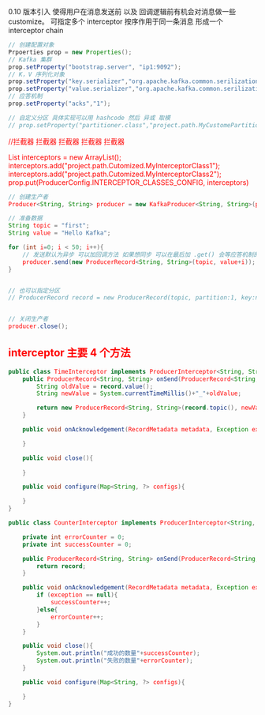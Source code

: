 0.10 版本引入 使得用户在消息发送前 以及 回调逻辑前有机会对消息做一些 customize。 可指定多个 interceptor 按序作用于同一条消息 形成一个 interceptor chain
```java
// 创建配置对象
Prpoerties prop = new Properties();
// Kafka 集群
prop.setProperty("bootstrap.server", "ip1:9092");
// K，V 序列化对象
prop.setProperty("key.serializer","org.apache.kafka.common.serilization.StringSerilizer");
prop.setProperty("value.serializer","org.apache.kafka.common.serilization.StringSerilizer");
// 应答机制
prop.setProperty("acks","1");

// 自定义分区 具体实现可以用 hashcode 然后 异或 取模
// prop.setProperty("partitioner.class","project.path.MyCustomePartitioner");
```
<span style="color:red">
//拦截器 拦截器 拦截器 拦截器 拦截器

List<String> interceptors = new ArrayList<String>();
interceptors.add("project.path.Cutomized.MyInterceptorClass1");
interceptors.add("project.path.Cutomized.MyInterceptorClass2");
prop.put(ProducerConfig.INTERCEPTOR_CLASSES_CONFIG, interceptors)
</span>

```java
// 创建生产者
Producer<String, String> producer = new KafkaProducer<String, String>(prop);

// 准备数据
String topic = "first";
String value = "Hello Kafka";

for (int i=0; i < 50; i++){
    // 发送默认为异步 可以加回调方法 如果想同步 可以在最后加 .get() 会等应答机制的回复
    producer.send(new ProducerRecord<String, String>(topic, value+i));
}


// 也可以指定分区
// ProducerRecord record = new ProducerRecord(topic, partition:1, key:null, value);


// 关闭生产者
producer.close();
```



## interceptor 主要 4 个方法
```java
public class TimeInterceptor implements ProducerInterceptor<String, String>{
    public ProducerRecord<String, String> onSend(ProducerRecord<String, String> record){
        String oldValue = record.value();
        String newValue = System.currentTimeMillis()+"_"+oldValue;

        return new ProducerRecord<String, String>(record.topic(), newValue);
    }

    public void onAcknowledgement(RecordMetadata metadata, Exception exception){

    }

    public void close(){
        
    }

    public void configure(Map<String, ?> configs){

    }
}
```




```java
public class CounterInterceptor implements ProducerInterceptor<String, String>{

    private int errorCounter = 0;
    private int successCounter = 0;

    public ProducerRecord<String, String> onSend(ProducerRecord<String, String> record){
        return record;
    }

    public void onAcknowledgement(RecordMetadata metadata, Exception exception){
        if (exception == null){
            successCounter++;
        }else{
            errorCounter++;
        }
    }

    public void close(){
        System.out.println("成功的数量"+successCounter);
        System.out.println("失败的数量"+errorCounter);
    }

    public void configure(Map<String, ?> configs){

    }
}
```